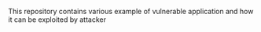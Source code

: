 This repository contains various example of vulnerable application and how it can be exploited by attacker
